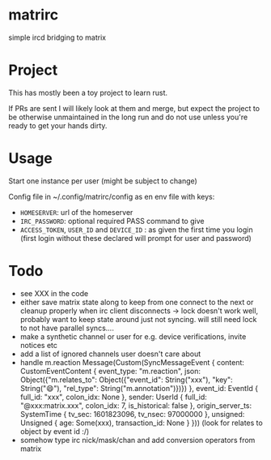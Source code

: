 # matrirc

simple ircd bridging to matrix

# Project

This has mostly been a toy project to learn rust.

If PRs are sent I will likely look at them and merge, but expect the project
to be otherwise unmaintained in the long run and do not use unless you're
ready to get your hands dirty.

# Usage

Start one instance per user (might be subject to change)

Config file in ~/.config/matrirc/config as en env file with keys:
- `HOMESERVER`: url of the homeserver
- `IRC_PASSWORD`: optional required PASS command to give
- `ACCESS_TOKEN`, `USER_ID` and `DEVICE_ID` : as given the first time
you login (first login without these declared will prompt for user
and password)

# Todo

- see XXX in the code
- either save matrix state along to keep from one connect to
the next or cleanup properly when irc client disconnects
   -> lock doesn't work well, probably want to keep state
around just not syncing. will still need lock to not have
parallel syncs....
- make a synthetic channel or user for e.g. device verifications,
invite notices etc
- add a list of ignored channels user doesn't care about
- handle m.reaction
Message(Custom(SyncMessageEvent { content: CustomEventContent { event_type: "m.reaction", json: Object({"m.relates_to": Object({"event_id": String("xxx"), "key": String("😄"), "rel_type": String("m.annotation")})}) }, event_id: EventId { full_id: "xxx", colon_idx: None }, sender: UserId { full_id: "@xxx:matrix.xxx", colon_idx: 7, is_historical: false }, origin_server_ts: SystemTime { tv_sec: 1601823096, tv_nsec: 97000000 }, unsigned: Unsigned { age: Some(xxx), transaction_id: None } }))
(look for relates to object by event id :/)
- somehow type irc nick/mask/chan and add conversion operators from matrix

